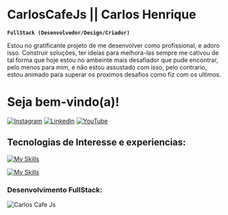 # CarlosCafeJs || Carlos Henrique 
**`FullStack (Desenvolvedor/Design/Criador)`**

Estou no gratificante projeto de me desenvolver como profissional, e adoro isso. Construir soluções, ter ideias para melhora-las sempre me cativou de tal forma que hoje estou no ambeinte mais desafiador que pude encontrar, pelo menos para mim, e não estou assustado com isso, pelo contrario, estou animado para superar os proximos desafios como fiz com os ultimos. 

# Seja bem-vindo(a)!

[![Instagram](https://img.shields.io/badge/Instagram-E4405F?style=for-the-badge&logo=instagram&logoColor=white)](https://www.instagram.com/carloscafe.js/)
[![LinkedIn](https://img.shields.io/badge/LinkedIn-0077B5?style=for-the-badge&logo=linkedin&logoColor=white)](https://www.linkedin.com/in/carlos-henrique-26518416b/)
[![YouTube](https://img.shields.io/badge/YouTube-FF0000?style=for-the-badge&logo=youtube&logoColor=white)](https://www.youtube.com/channel/UCkxtNviGX3Ht13vjQ8r76uQ)

## Tecnologias de Interesse e experiencias: 
[![My Skills](https://skillicons.dev/icons?i=mysql,java,kotlin,nodejs,express,ts,angula&theme=light)](https://skillicons.dev)

[![My Skills](https://skillicons.dev/icons?i=js,jquery,nodejs,nextjs,figma,html,css,angula&theme=light)](https://skillicons.dev)

### Desenvolvimento FullStack:


![Carlos Cafe Js](https://github-readme-stats.vercel.app/api/top-langs/?username=CarlosCafeJs&theme=dracula)
